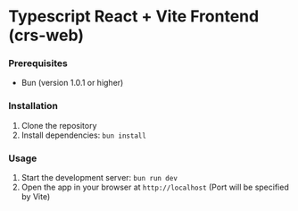 # Typescript React + Vite Frontend (crs-web)

### Prerequisites

- Bun (version 1.0.1 or higher)

### Installation

1. Clone the repository
2. Install dependencies: `bun install`

### Usage

1. Start the development server: `bun run dev`
2. Open the app in your browser at `http://localhost` (Port will be specified by Vite)
